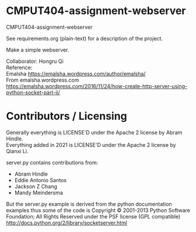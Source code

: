 CMPUT404-assignment-webserver
=============================

CMPUT404-assignment-webserver

See requirements.org (plain-text) for a description of the project.

Make a simple webserver.

Collaborator: Hongru Qi<br />
Reference: <br />
Emalsha https://emalsha.wordpress.com/author/emalsha/<br />
From emalsha.wordpress.com<br />
https://emalsha.wordpress.com/2016/11/24/how-create-http-server-using-python-socket-part-ii/<br />


Contributors / Licensing
========================

Generally everything is LICENSE'D under the Apache 2 license by Abram Hindle.<br />
Everything added in 2021 is LICENSE'D under the Apache 2 license by Qianxi Li.<br />

server.py contains contributions from:

* Abram Hindle
* Eddie Antonio Santos
* Jackson Z Chang
* Mandy Meindersma 

But the server.py example is derived from the python documentation
examples thus some of the code is Copyright © 2001-2013 Python
Software Foundation; All Rights Reserved under the PSF license (GPL
compatible) http://docs.python.org/2/library/socketserver.html

